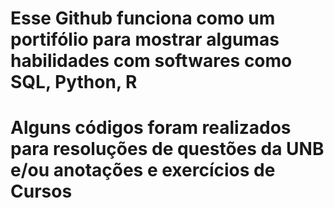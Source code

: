 # Esse Github funciona como um portifólio para mostrar algumas habilidades com softwares como SQL, Python, R

# Alguns códigos foram realizados para resoluções de questões da UNB e/ou anotações e exercícios de Cursos
